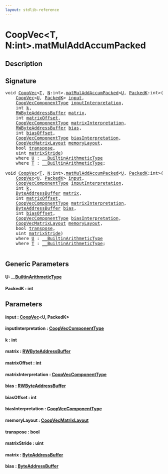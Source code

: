 ```yaml
---
layout: stdlib-reference
---
```


# CoopVec\<T, N:int\>\.matMulAddAccumPacked

## Description





## Signature 

<pre>
<span class="code_keyword">void</span> <a href="index.html" class="code_type">CoopVec</a>&lt;<a href="index.html#typeparam-T" class="code_type">T</a>, <a href="index.html#decl-N" class="code_var">N</a>:<span class="code_keyword">int</span>&gt;.<a href="matmuladdaccumpacked-369e.html">matMulAddAccumPacked</a>&lt;<a href="matmuladdaccumpacked-369e.html#typeparam-U" class="code_type">U</a>, <a href="matmuladdaccumpacked-369e.html#decl-PackedK" class="code_var">PackedK</a>:<span class="code_keyword">int</span>&gt;(
    <a href="index.html" class="code_type">CoopVec</a>&lt;<a href="matmuladdaccumpacked-369e.html#typeparam-U" class="code_type">U</a>, <a href="matmuladdaccumpacked-369e.html#decl-PackedK" class="code_var">PackedK</a>&gt; <a href="matmuladdaccumpacked-369e.html#decl-input" class="code_param">input</a>,
    <a href="index.html" class="code_type">CoopVecComponentType</a> <a href="matmuladdaccumpacked-369e.html#decl-inputInterpretation" class="code_param">inputInterpretation</a>,
    <span class="code_keyword">int</span> <a href="matmuladdaccumpacked-369e.html#decl-k" class="code_param">k</a>,
    <a href="index.html" class="code_type">RWByteAddressBuffer</a> <a href="matmuladdaccumpacked-369e.html#decl-matrix" class="code_param">matrix</a>,
    <span class="code_keyword">int</span> <a href="matmuladdaccumpacked-369e.html#decl-matrixOffset" class="code_param">matrixOffset</a>,
    <a href="index.html" class="code_type">CoopVecComponentType</a> <a href="matmuladdaccumpacked-369e.html#decl-matrixInterpretation" class="code_param">matrixInterpretation</a>,
    <a href="index.html" class="code_type">RWByteAddressBuffer</a> <a href="matmuladdaccumpacked-369e.html#decl-bias" class="code_param">bias</a>,
    <span class="code_keyword">int</span> <a href="matmuladdaccumpacked-369e.html#decl-biasOffset" class="code_param">biasOffset</a>,
    <a href="index.html" class="code_type">CoopVecComponentType</a> <a href="matmuladdaccumpacked-369e.html#decl-biasInterpretation" class="code_param">biasInterpretation</a>,
    <a href="index.html" class="code_type">CoopVecMatrixLayout</a> <a href="matmuladdaccumpacked-369e.html#decl-memoryLayout" class="code_param">memoryLayout</a>,
    <span class="code_keyword">bool</span> <a href="matmuladdaccumpacked-369e.html#decl-transpose" class="code_param">transpose</a>,
    <span class="code_keyword">uint</span> <a href="matmuladdaccumpacked-369e.html#decl-matrixStride" class="code_param">matrixStride</a>)
    <span class='code_keyword'>where</span> <a href="matmuladdaccumpacked-369e.html#typeparam-U" class="code_type">U</a> : <a href="index.html" class="code_type">__BuiltinArithmeticType</a>
    <span class='code_keyword'>where</span> <a href="index.html#typeparam-T" class="code_type">T</a> : <a href="index.html" class="code_type">__BuiltinArithmeticType</a>;

<span class="code_keyword">void</span> <a href="index.html" class="code_type">CoopVec</a>&lt;<a href="index.html#typeparam-T" class="code_type">T</a>, <a href="index.html#decl-N" class="code_var">N</a>:<span class="code_keyword">int</span>&gt;.<a href="matmuladdaccumpacked-369e.html">matMulAddAccumPacked</a>&lt;<a href="matmuladdaccumpacked-369e.html#typeparam-U" class="code_type">U</a>, <a href="matmuladdaccumpacked-369e.html#decl-PackedK" class="code_var">PackedK</a>:<span class="code_keyword">int</span>&gt;(
    <a href="index.html" class="code_type">CoopVec</a>&lt;<a href="matmuladdaccumpacked-369e.html#typeparam-U" class="code_type">U</a>, <a href="matmuladdaccumpacked-369e.html#decl-PackedK" class="code_var">PackedK</a>&gt; <a href="matmuladdaccumpacked-369e.html#decl-input" class="code_param">input</a>,
    <a href="index.html" class="code_type">CoopVecComponentType</a> <a href="matmuladdaccumpacked-369e.html#decl-inputInterpretation" class="code_param">inputInterpretation</a>,
    <span class="code_keyword">int</span> <a href="matmuladdaccumpacked-369e.html#decl-k" class="code_param">k</a>,
    <a href="index.html" class="code_type">ByteAddressBuffer</a> <a href="matmuladdaccumpacked-369e.html#decl-matrix" class="code_param">matrix</a>,
    <span class="code_keyword">int</span> <a href="matmuladdaccumpacked-369e.html#decl-matrixOffset" class="code_param">matrixOffset</a>,
    <a href="index.html" class="code_type">CoopVecComponentType</a> <a href="matmuladdaccumpacked-369e.html#decl-matrixInterpretation" class="code_param">matrixInterpretation</a>,
    <a href="index.html" class="code_type">ByteAddressBuffer</a> <a href="matmuladdaccumpacked-369e.html#decl-bias" class="code_param">bias</a>,
    <span class="code_keyword">int</span> <a href="matmuladdaccumpacked-369e.html#decl-biasOffset" class="code_param">biasOffset</a>,
    <a href="index.html" class="code_type">CoopVecComponentType</a> <a href="matmuladdaccumpacked-369e.html#decl-biasInterpretation" class="code_param">biasInterpretation</a>,
    <a href="index.html" class="code_type">CoopVecMatrixLayout</a> <a href="matmuladdaccumpacked-369e.html#decl-memoryLayout" class="code_param">memoryLayout</a>,
    <span class="code_keyword">bool</span> <a href="matmuladdaccumpacked-369e.html#decl-transpose" class="code_param">transpose</a>,
    <span class="code_keyword">uint</span> <a href="matmuladdaccumpacked-369e.html#decl-matrixStride" class="code_param">matrixStride</a>)
    <span class='code_keyword'>where</span> <a href="matmuladdaccumpacked-369e.html#typeparam-U" class="code_type">U</a> : <a href="index.html" class="code_type">__BuiltinArithmeticType</a>
    <span class='code_keyword'>where</span> <a href="index.html#typeparam-T" class="code_type">T</a> : <a href="index.html" class="code_type">__BuiltinArithmeticType</a>;

</pre>

## Generic Parameters

####  <a id="typeparam-U"></a>U: [\_\_BuiltinArithmeticType](../../interfaces/0_builtinarithmetictype-029j/index)
####  <a id="decl-PackedK"></a>PackedK  : int

## Parameters

####  <a id="decl-input"></a>input  : [CoopVec](index)\<U, PackedK\>
####  <a id="decl-inputInterpretation"></a>inputInterpretation  : [CoopVecComponentType](../coopveccomponenttype-047g/index)
####  <a id="decl-k"></a>k  : int
####  <a id="decl-matrix"></a>matrix  : [RWByteAddressBuffer](../rwbyteaddressbuffer-0126d/index)
####  <a id="decl-matrixOffset"></a>matrixOffset  : int
####  <a id="decl-matrixInterpretation"></a>matrixInterpretation  : [CoopVecComponentType](../coopveccomponenttype-047g/index)
####  <a id="decl-bias"></a>bias  : [RWByteAddressBuffer](../rwbyteaddressbuffer-0126d/index)
####  <a id="decl-biasOffset"></a>biasOffset  : int
####  <a id="decl-biasInterpretation"></a>biasInterpretation  : [CoopVecComponentType](../coopveccomponenttype-047g/index)
####  <a id="decl-memoryLayout"></a>memoryLayout  : [CoopVecMatrixLayout](../coopvecmatrixlayout-047d/index)
####  <a id="decl-transpose"></a>transpose  : bool
####  <a id="decl-matrixStride"></a>matrixStride  : uint
####  <a id="decl-matrix"></a>matrix  : [ByteAddressBuffer](../byteaddressbuffer-04b/index)
####  <a id="decl-bias"></a>bias  : [ByteAddressBuffer](../byteaddressbuffer-04b/index)

